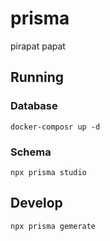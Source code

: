 # prisma

pirapat papat

## Running
### Database
 ```
 docker-composr up -d
 ```
 ### Schema
 ```
 npx prisma studio    
```

## Develop
```bash
npx prisma gemerate
```